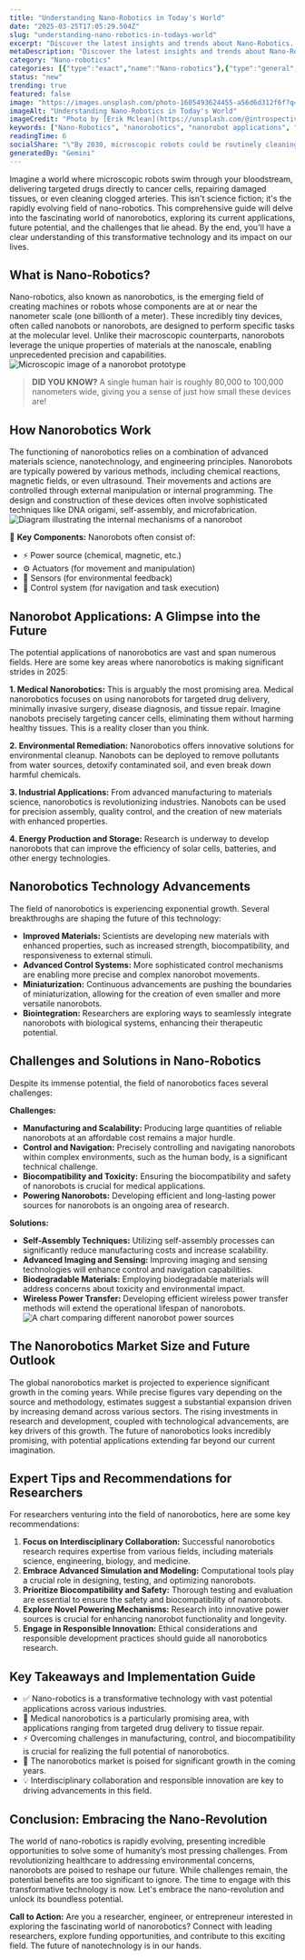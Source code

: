 ```yaml
---
title: "Understanding Nano-Robotics in Today's World"
date: "2025-03-25T17:05:29.504Z"
slug: "understanding-nano-robotics-in-todays-world"
excerpt: "Discover the latest insights and trends about Nano-Robotics. This comprehensive guide covers everything you need to know about Nano-Robotics in 2025."
metaDescription: "Discover the latest insights and trends about Nano-Robotics. This comprehensive guide covers everything you need to know about Nano-Robotics in 2025."
category: "Nano-robotics"
categories: [{"type":"exact","name":"Nano-robotics"},{"type":"general","name":"Medicine"},{"type":"medium","name":"Drug Delivery"},{"type":"specific","name":"Targeted Therapy"},{"type":"niche","name":"Cancer Treatment"}]
status: "new"
trending: true
featured: false
image: "https://images.unsplash.com/photo-1605493624455-a56d6d312f6f?q=85&w=1200&fit=max&fm=webp&auto=compress"
imageAlt: "Understanding Nano-Robotics in Today's World"
imageCredit: "Photo by [Erik Mclean](https://unsplash.com/@introspectivedsgn) on Unsplash"
keywords: ["Nano-Robotics", "nanorobotics", "nanorobot applications", "medical nanorobotics", "future of nanorobotics", "buy nanorobotics equipment", "nanorobotics research papers", "nanorobotics technology advancements", "nanorobotics market size", "how nanorobotics work"]
readingTime: 6
socialShare: "\"By 2030, microscopic robots could be routinely cleaning our arteries and delivering targeted cancer treatments. The nano-revolution is closer than you think!\""
generatedBy: "Gemini"
---
```




Imagine a world where microscopic robots swim through your bloodstream, delivering targeted drugs directly to cancer cells, repairing damaged tissues, or even cleaning clogged arteries. This isn't science fiction; it's the rapidly evolving field of nano-robotics.  This comprehensive guide will delve into the fascinating world of nanorobotics, exploring its current applications, future potential, and the challenges that lie ahead.  By the end, you'll have a clear understanding of this transformative technology and its impact on our lives.

## What is Nano-Robotics?

Nano-robotics, also known as nanorobotics, is the emerging field of creating machines or robots whose components are at or near the nanometer scale (one billionth of a meter).  These incredibly tiny devices, often called nanobots or nanorobots, are designed to perform specific tasks at the molecular level.  Unlike their macroscopic counterparts, nanorobots leverage the unique properties of materials at the nanoscale, enabling unprecedented precision and capabilities. ![Microscopic image of a nanorobot prototype](https://images.unsplash.com/photo-1603354350266-a8de3496163b?q=85&w=1200&fit=max&fm=webp&auto=compress)

> **DID YOU KNOW?** A single human hair is roughly 80,000 to 100,000 nanometers wide, giving you a sense of just how small these devices are!

## How Nanorobotics Work

The functioning of nanorobotics relies on a combination of advanced materials science, nanotechnology, and engineering principles.  Nanorobots are typically powered by various methods, including chemical reactions, magnetic fields, or even ultrasound.  Their movements and actions are controlled through external manipulation or internal programming.  The design and construction of these devices often involve sophisticated techniques like DNA origami, self-assembly, and microfabrication. ![Diagram illustrating the internal mechanisms of a nanorobot](https://images.unsplash.com/photo-1605493624455-a56d6d312f6f?q=85&w=1200&fit=max&fm=webp&auto=compress)

🔑 **Key Components:**  Nanorobots often consist of:
* ⚡  Power source (chemical, magnetic, etc.)
* ⚙️  Actuators (for movement and manipulation)
* 📡  Sensors (for environmental feedback)
* 🧠  Control system (for navigation and task execution)

## Nanorobot Applications: A Glimpse into the Future

The potential applications of nanorobotics are vast and span numerous fields.  Here are some key areas where nanorobotics is making significant strides in 2025:

**1. Medical Nanorobotics:** This is arguably the most promising area.  Medical nanorobotics focuses on using nanorobots for targeted drug delivery, minimally invasive surgery, disease diagnosis, and tissue repair.  Imagine nanobots precisely targeting cancer cells, eliminating them without harming healthy tissues.  This is a reality closer than you think.

**2. Environmental Remediation:** Nanorobotics offers innovative solutions for environmental cleanup.  Nanobots can be deployed to remove pollutants from water sources, detoxify contaminated soil, and even break down harmful chemicals.

**3. Industrial Applications:**  From advanced manufacturing to materials science, nanorobotics is revolutionizing industries.  Nanobots can be used for precision assembly, quality control, and the creation of new materials with enhanced properties.

**4.  Energy Production and Storage:**  Research is underway to develop nanorobots that can improve the efficiency of solar cells, batteries, and other energy technologies.

## Nanorobotics Technology Advancements

The field of nanorobotics is experiencing exponential growth.  Several breakthroughs are shaping the future of this technology:

* **Improved Materials:**  Scientists are developing new materials with enhanced properties, such as increased strength, biocompatibility, and responsiveness to external stimuli.
* **Advanced Control Systems:**  More sophisticated control mechanisms are enabling more precise and complex nanorobot movements.
* **Miniaturization:**  Continuous advancements are pushing the boundaries of miniaturization, allowing for the creation of even smaller and more versatile nanorobots.
* **Biointegration:**  Researchers are exploring ways to seamlessly integrate nanorobots with biological systems, enhancing their therapeutic potential.

##  Challenges and Solutions in Nano-Robotics

Despite its immense potential, the field of nanorobotics faces several challenges:

**Challenges:**

* **Manufacturing and Scalability:**  Producing large quantities of reliable nanorobots at an affordable cost remains a major hurdle.
* **Control and Navigation:**  Precisely controlling and navigating nanorobots within complex environments, such as the human body, is a significant technical challenge.
* **Biocompatibility and Toxicity:**  Ensuring the biocompatibility and safety of nanorobots is crucial for medical applications.
* **Powering Nanorobots:**  Developing efficient and long-lasting power sources for nanorobots is an ongoing area of research.

**Solutions:**

* **Self-Assembly Techniques:**  Utilizing self-assembly processes can significantly reduce manufacturing costs and increase scalability.
* **Advanced Imaging and Sensing:**  Improving imaging and sensing technologies will enhance control and navigation capabilities.
* **Biodegradable Materials:**  Employing biodegradable materials will address concerns about toxicity and environmental impact.
* **Wireless Power Transfer:**  Developing efficient wireless power transfer methods will extend the operational lifespan of nanorobots. ![A chart comparing different nanorobot power sources](https://images.unsplash.com/photo-1603354351226-d82bd4a635a3?q=85&w=1200&fit=max&fm=webp&auto=compress)

##  The Nanorobotics Market Size and Future Outlook

The global nanorobotics market is projected to experience significant growth in the coming years.  While precise figures vary depending on the source and methodology, estimates suggest a substantial expansion driven by increasing demand across various sectors.  The rising investments in research and development, coupled with technological advancements, are key drivers of this growth.  The future of nanorobotics looks incredibly promising, with potential applications extending far beyond our current imagination.

##  Expert Tips and Recommendations for Researchers

For researchers venturing into the field of nanorobotics, here are some key recommendations:

1. **Focus on Interdisciplinary Collaboration:**  Successful nanorobotics research requires expertise from various fields, including materials science, engineering, biology, and medicine.
2. **Embrace Advanced Simulation and Modeling:**  Computational tools play a crucial role in designing, testing, and optimizing nanorobots.
3. **Prioritize Biocompatibility and Safety:**  Thorough testing and evaluation are essential to ensure the safety and biocompatibility of nanorobots.
4. **Explore Novel Powering Mechanisms:**  Research into innovative power sources is crucial for enhancing nanorobot functionality and longevity.
5. **Engage in Responsible Innovation:**  Ethical considerations and responsible development practices should guide all nanorobotics research.

## Key Takeaways and Implementation Guide

* ✅  Nano-robotics is a transformative technology with vast potential applications across various industries.
* 🔑  Medical nanorobotics is a particularly promising area, with applications ranging from targeted drug delivery to tissue repair.
* ⚡  Overcoming challenges in manufacturing, control, and biocompatibility is crucial for realizing the full potential of nanorobotics.
* 🚀  The nanorobotics market is poised for significant growth in the coming years.
* 💡  Interdisciplinary collaboration and responsible innovation are key to driving advancements in this field.

## Conclusion: Embracing the Nano-Revolution

The world of nano-robotics is rapidly evolving, presenting incredible opportunities to solve some of humanity’s most pressing challenges. From revolutionizing healthcare to addressing environmental concerns, nanorobots are poised to reshape our future. While challenges remain, the potential benefits are too significant to ignore.  The time to engage with this transformative technology is now.  Let's embrace the nano-revolution and unlock its boundless potential.

**Call to Action:**  Are you a researcher, engineer, or entrepreneur interested in exploring the fascinating world of nanorobotics?  Connect with leading researchers, explore funding opportunities, and contribute to this exciting field.  The future of nanotechnology is in our hands.

